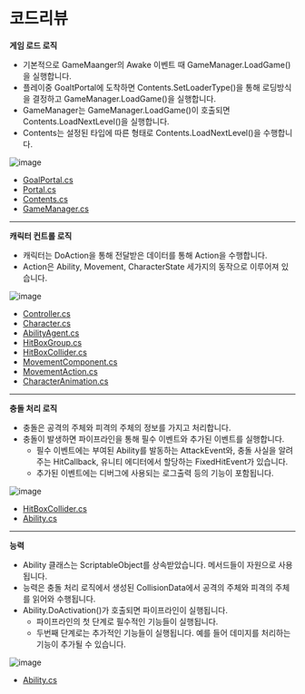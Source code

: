 # 코드리뷰
**게임 로드 로직**   
- 기본적으로 GameMaanger의 Awake 이벤트 때 GameManager.LoadGame()을 실행합니다.
- 플레이중 GoaltPortal에 도착하면 Contents.SetLoaderType()을 통해 로딩방식을 결정하고 GameManager.LoadGame()을 실행합니다.
- GameManager는 GameManager.LoadGame()이 호출되면 Contents.LoadNextLevel()을 실행합니다.
- Contents는 설정된 타입에 따른 형태로 Contents.LoadNextLevel()을 수행합니다.

![image](https://github.com/1506022022/Platformer/assets/88864717/39c3ea28-e56f-48ff-9fad-eba48031be68)
- [GoalPortal.cs](https://github.com/1506022022/Platformer/blob/main/Contents/Portal/GoalPortal.cs)   
- [Portal.cs](https://github.com/1506022022/Platformer/blob/main/Contents/Portal/Portal.cs)   
- [Contents.cs](https://github.com/1506022022/Platformer/blob/main/Core/Contents/Contents.cs)   
- [GameManager.cs](https://github.com/1506022022/Platformer/blob/main/GameManager/GameManager.cs)   
***
**캐릭터 컨트롤 로직**   
- 캐릭터는 DoAction을 통해 전달받은 데이터를 통해 Action을 수행합니다.
- Action은 Ability, Movement, CharacterState 세가지의 동작으로 이루어져 있습니다.

![image](https://github.com/1506022022/Platformer/assets/88864717/6a16584f-4d81-4d02-924e-1053fd65dc7d)
- [Controller.cs](https://github.com/1506022022/Platformer/blob/main/Character/Controller/PlayerCharacterController.cs)   
- [Character.cs](https://github.com/1506022022/Platformer/blob/main/Core/Character/Character.cs)   
- [AbilityAgent.cs](https://github.com/1506022022/Platformer/blob/main/Core/Combat/AbilityAgent.cs)   
- [HitBoxGroup.cs](https://github.com/1506022022/Platformer/blob/main/Core/HitBox/HitBoxGroup.cs)   
- [HitBoxCollider.cs](https://github.com/1506022022/Platformer/blob/main/Core/HitBox/HitBoxCollider.cs)   
- [MovementComponent.cs](https://github.com/1506022022/Platformer/blob/main/Character/Movement/MovementComponent.cs)   
- [MovementAction.cs](https://github.com/1506022022/Platformer/blob/main/Character/Movement/MovementAction.cs)   
- [CharacterAnimation.cs](https://github.com/1506022022/Platformer/blob/main/Core/Character/Animation/CharacterAnimation.cs)   
***
**충돌 처리 로직**
- 충돌은 공격의 주체와 피격의 주체의 정보를 가지고 처리합니다.
- 충돌이 발생하면 파이프라인을 통해 필수 이벤트와 추가된 이벤트를 실행합니다.
  - 필수 이벤트에는 부여된 Ability를 발동하는 AttackEvent와, 충돌 사실을 알려주는 HitCallback, 유니티 에디터에서 할당하는 FixedHitEvent가 있습니다.
  - 추가된 이벤트에는 디버그에 사용되는 로그출력 등의 기능이 포함됩니다.

![image](https://github.com/1506022022/Platformer/assets/88864717/5126588d-1710-4e26-b3d1-21599db23039)
- [HitBoxCollider.cs](https://github.com/1506022022/Platformer/blob/main/Core/HitBox/HitBoxCollider.cs)   
- [Ability.cs](https://github.com/1506022022/Platformer/blob/main/Core/Combat/CombatAction/Ability.cs)   
***
**능력**
- Ability 클래스는 ScriptableObject를 상속받았습니다. 메서드들이 자원으로 사용됩니다.
- 능력은 충돌 처리 로직에서 생성된 CollisionData에서 공격의 주체와 피격의 주체를 읽어와 수행됩니다.
- Ability.DoActivation()가 호출되면 파이프라인이 실행됩니다.
  - 파이프라인의 첫 단계로 필수적인 기능들이 실행됩니다.
  - 두번째 단계로는 추가적인 기능들이 실행됩니다. 예를 들어 데미지를 처리하는 기능이 추가될 수 있습니다.

![image](https://github.com/1506022022/Platformer/assets/88864717/de8b605f-fe84-4db5-8d1d-8fde1c65974e)
- [Ability.cs](https://github.com/1506022022/Platformer/blob/main/Core/Combat/CombatAction/Ability.cs)   
